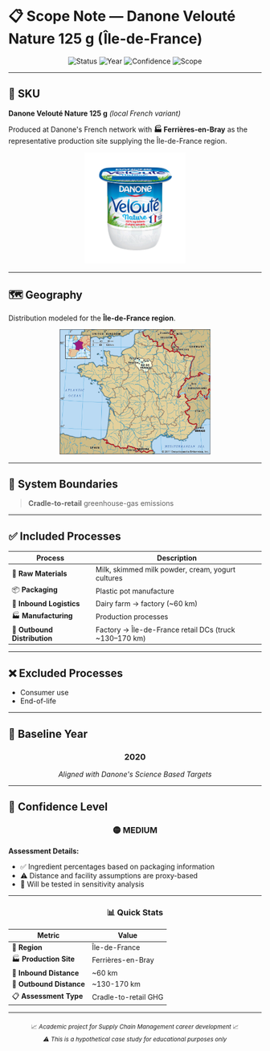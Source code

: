 # 📋 Scope Note — Danone Velouté Nature 125 g (Île-de-France)

<div align="center">

![Status](https://img.shields.io/badge/Status-Active-brightgreen?style=for-the-badge)
![Year](https://img.shields.io/badge/Baseline_Year-2020-blue?style=for-the-badge)
![Confidence](https://img.shields.io/badge/Confidence-Medium-orange?style=for-the-badge)
![Scope](https://img.shields.io/badge/Scope-Cradle_to_Retail-purple?style=for-the-badge)

</div>

---

## 🥛 SKU

**Danone Velouté Nature 125 g** *(local French variant)*

Produced at Danone's French network with **🏭 Ferrières-en-Bray** as the representative production site supplying the Île-de-France region.

<div align="center">
<img src="../../images/veloute_nature.png" alt="Velouté Nature" width="200"/>
</div>

---

## 🗺️ Geography

Distribution modeled for the **Île-de-France region**.

<div align="center">
  <img src="../../images/ile_de_France.jpg" alt="Île-de-France map" width="300"/>
</div>

---

## 🎯 System Boundaries

> **Cradle-to-retail** greenhouse-gas emissions

---

## ✅ Included Processes

| Process | Description |
|---------|-------------|
| 🥛 **Raw Materials** | Milk, skimmed milk powder, cream, yogurt cultures |
| 📦 **Packaging** | Plastic pot manufacture |
| 🚛 **Inbound Logistics** | Dairy farm → factory (~60 km) |
| 🏭 **Manufacturing** | Production processes |
| 🚚 **Outbound Distribution** | Factory → Île-de-France retail DCs (truck ~130–170 km) |

---

## ❌ Excluded Processes

- Consumer use
- End-of-life

---

## 📅 Baseline Year

<div align="center">

### 2020
*Aligned with Danone's Science Based Targets*

</div>

---

## 🎯 Confidence Level

<div align="center">

### 🟡 MEDIUM

</div>

**Assessment Details:**
- ✅ Ingredient percentages based on packaging information
- ⚠️ Distance and facility assumptions are proxy-based
- 🔄 Will be tested in sensitivity analysis

---

<div align="center">

### 📊 Quick Stats

| Metric | Value |
|--------|-------|
| 📍 **Region** | Île-de-France |
| 🏭 **Production Site** | Ferrières-en-Bray |
| 📏 **Inbound Distance** | ~60 km |
| 🚛 **Outbound Distance** | ~130-170 km |
| 📋 **Assessment Type** | Cradle-to-retail GHG |

</div>

---

<div align="center">
<sub>
📈 <em>Academic project for Supply Chain Management career development</em> 📈<br>
<em>⚠️ This is a hypothetical case study for educational purposes only</em>
</sub>
</div>

